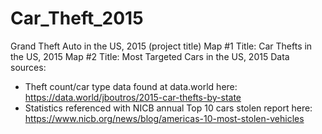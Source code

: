 # Car_Theft_2015
Grand Theft Auto in the US, 2015 (project title)
Map #1 Title: Car Thefts in the US, 2015
Map #2 Title: Most Targeted Cars in the US, 2015
Data sources: 
+   Theft count/car type data found at data.world here: https://data.world/jboutros/2015-car-thefts-by-state
+   Statistics referenced with NICB annual Top 10 cars stolen report here: 
            https://www.nicb.org/news/blog/americas-10-most-stolen-vehicles

